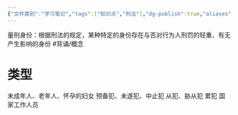 ```yaml
---
{"文件类别":"学习笔记","tags":["知识点","刑法"],"dg-publish":true,"aliases":["影响刑罚轻重的身份","影响刑事责任程度的身份"],"permalink":"/学习笔记studyup/刑总/量刑身份/","dgPassFrontmatter":true,"created":"2024-10-31T19:27:12.685+08:00","updated":"2024-11-01T22:08:38.496+08:00"}
---
```


量刑身份：根据刑法的规定，某种特定的身份存在与否对行为人刑罚的轻重、有无产生影响的身份 #背诵/概念 
# 类型
未成年人、老年人、怀孕的妇女
预备犯、未遂犯、中止犯
从犯、胁从犯
累犯
国家工作人员